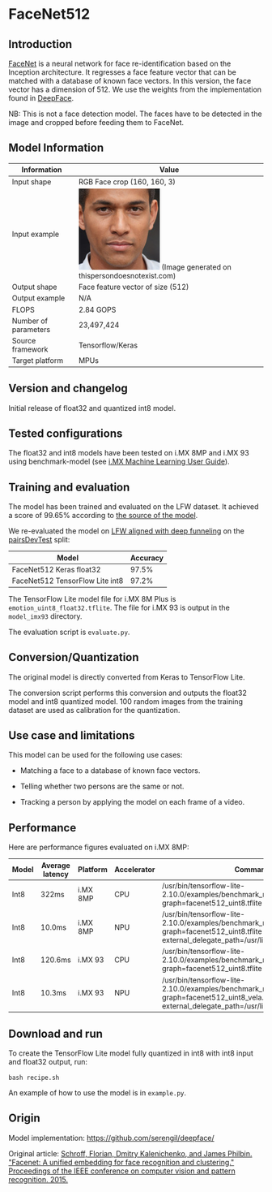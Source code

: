 # FaceNet512

## Introduction

[FaceNet](https://www.cv-foundation.org/openaccess/content_cvpr_2015/html/Schroff_FaceNet_A_Unified_2015_CVPR_paper.html) is a neural network for face re-identification based on the Inception architecture.
It regresses a face feature vector that can be matched with a database of known face vectors. In this version, the face vector has a dimension of 512. We use the weights from the implementation found in [DeepFace](https://github.com/serengil/deepface/).


NB: This is not a face detection model. The faces have to be detected in the image and cropped before feeding them to FaceNet.

## Model Information

Information   | Value
---           | ---
Input shape   | RGB Face crop (160, 160, 3)
Input example | <img src="face.jpg"> (Image generated on thispersondoesnotexist.com)
Output shape  | Face feature vector of size (512)
Output example | N/A
FLOPS | 2.84 GOPS
Number of parameters | 23,497,424
Source framework | Tensorflow/Keras
Target platform | MPUs

## Version and changelog

Initial release of float32 and quantized int8 model.

## Tested configurations

The float32 and int8 models have been tested on i.MX 8MP and i.MX 93 using benchmark-model (see [i.MX Machine Learning User Guide](https://www.nxp.com/docs/en/user-guide/IMX-MACHINE-LEARNING-UG.pdf)).

## Training and evaluation

The model has been trained and evaluated on the LFW dataset. It achieved a score of 99.65% according to [the source of the model](https://github.com/serengil/deepface/).

We re-evaluated the model on [LFW aligned with deep funneling](http://vis-www.cs.umass.edu/lfw/lfw-deepfunneled.tgz) on the [pairsDevTest](http://vis-www.cs.umass.edu/lfw/pairsDevTest.txt) split:

Model | Accuracy
---|---
FaceNet512 Keras float32 | 97.5%
FaceNet512 TensorFlow Lite int8 | 97.2%

The TensorFlow Lite model file for i.MX 8M Plus is `emotion_uint8_float32.tflite`. The file for i.MX 93 is output in the `model_imx93` directory.

The evaluation script is `evaluate.py`.

## Conversion/Quantization

The original model is directly converted from Keras to TensorFlow Lite.

The conversion script performs this conversion and outputs the float32 model and int8 quantized model. 
100 random images from the training dataset are used as calibration for the quantization.

## Use case and limitations

This model can be used for the following use cases:

- Matching a face to a database of known face vectors.

- Telling whether two persons are the same or not. 

- Tracking a person by applying the model on each frame of a video.

## Performance

Here are performance figures evaluated on i.MX 8MP:

Model   | Average latency | Platform | Accelerator | Command
---     | ---             | ---      | ---         | ---
Int8    | 322ms           | i.MX 8MP |     CPU     | /usr/bin/tensorflow-lite-2.10.0/examples/benchmark_model --graph=facenet512_uint8.tflite
Int8    | 10.0ms          | i.MX 8MP |     NPU     | /usr/bin/tensorflow-lite-2.10.0/examples/benchmark_model --graph=facenet512_uint8.tflite --external_delegate_path=/usr/lib/libvx_delegate.so
Int8    | 120.6ms         | i.MX 93  |     CPU     | /usr/bin/tensorflow-lite-2.10.0/examples/benchmark_model --graph=facenet512_uint8.tflite
Int8    | 10.3ms          | i.MX 93  |     NPU     | /usr/bin/tensorflow-lite-2.10.0/examples/benchmark_model --graph=facenet512_uint8_vela.tflite --external_delegate_path=/usr/lib/libethosu_delegate.so

## Download and run

To create the TensorFlow Lite model fully quantized in int8 with int8 input and float32 output, run:

    bash recipe.sh

An example of how to use the model is in `example.py`.

## Origin

Model implementation: https://github.com/serengil/deepface/

Original article: [Schroff, Florian, Dmitry Kalenichenko, and James Philbin. "Facenet: A unified embedding for face recognition and clustering." Proceedings of the IEEE conference on computer vision and pattern recognition. 2015.](https://www.cv-foundation.org/openaccess/content_cvpr_2015/html/Schroff_FaceNet_A_Unified_2015_CVPR_paper.html)